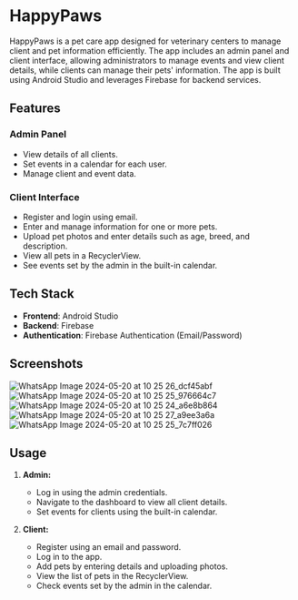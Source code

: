 # HappyPaws

HappyPaws is a pet care app designed for veterinary centers to manage client and pet information efficiently. The app includes an admin panel and client interface, allowing administrators to manage events and view client details, while clients can manage their pets' information. The app is built using Android Studio and leverages Firebase for backend services.

## Features

### Admin Panel
- View details of all clients.
- Set events in a calendar for each user.
- Manage client and event data.

### Client Interface
- Register and login using email.
- Enter and manage information for one or more pets.
- Upload pet photos and enter details such as age, breed, and description.
- View all pets in a RecyclerView.
- See events set by the admin in the built-in calendar.

## Tech Stack

- **Frontend**: Android Studio
- **Backend**: Firebase
- **Authentication**: Firebase Authentication (Email/Password)

## Screenshots

![WhatsApp Image 2024-05-20 at 10 25 26_dcf45abf](https://github.com/SanudaTharin/HappyPaws/assets/154645932/71ea3ee3-b463-4867-a571-f33f574a2293)
![WhatsApp Image 2024-05-20 at 10 25 25_976664c7](https://github.com/SanudaTharin/HappyPaws/assets/154645932/78dfb1a2-43f7-4f2c-9b35-e7f7e9b55bfe)
![WhatsApp Image 2024-05-20 at 10 25 24_a6e8b864](https://github.com/SanudaTharin/HappyPaws/assets/154645932/3ee0bd54-1269-4b15-ba7c-99e76459f131)
![WhatsApp Image 2024-05-20 at 10 25 27_a9ee3a6a](https://github.com/SanudaTharin/HappyPaws/assets/154645932/68964017-032a-4711-99bb-ac7ed70c9410)
![WhatsApp Image 2024-05-20 at 10 25 25_7c7ff026](https://github.com/SanudaTharin/HappyPaws/assets/154645932/a59e9a83-dd5e-4176-b8c8-145f33f48625)



## Usage

1. **Admin:**
   - Log in using the admin credentials.
   - Navigate to the dashboard to view all client details.
   - Set events for clients using the built-in calendar.

2. **Client:**
   - Register using an email and password.
   - Log in to the app.
   - Add pets by entering details and uploading photos.
   - View the list of pets in the RecyclerView.
   - Check events set by the admin in the calendar.

